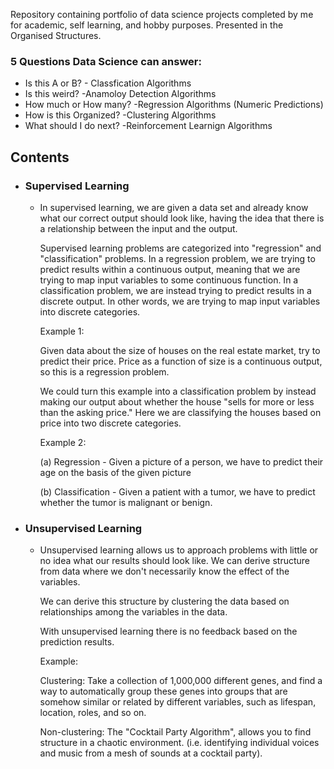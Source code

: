 Repository containing portfolio of data science projects completed by me for academic, self learning, and hobby purposes. Presented in the Organised Structures.

<h3>5 Questions Data Science can answer:</h3>
<ul>
  <li>
    Is this A or B?  - Classfication Algorithms </li>
<li>Is this weird? -Anamoloy Detection Algorithms </li>
<li>How much or How many? -Regression Algorithms (Numeric Predictions) </li>
<li> How is this Organized? -Clustering Algorithms </li>
<li> What should I do next? -Reinforcement Learnign Algorithms </li>
</ul>

<h2>Contents</h2>
<ul>
  <li>
    <h3>
      Supervised Learning
    </h3>
    <ul>
      <li>
        In supervised learning, we are given a data set and already know what our correct output should look like, having the idea that there is a relationship between the input and the output.

Supervised learning problems are categorized into "regression" and "classification" problems. In a regression problem, we are trying to predict results within a continuous output, meaning that we are trying to map input variables to some continuous function. In a classification problem, we are instead trying to predict results in a discrete output. In other words, we are trying to map input variables into discrete categories.

Example 1:

Given data about the size of houses on the real estate market, try to predict their price. Price as a function of size is a continuous output, so this is a regression problem.

We could turn this example into a classification problem by instead making our output about whether the house "sells for more or less than the asking price." Here we are classifying the houses based on price into two discrete categories.

Example 2:

(a) Regression - Given a picture of a person, we have to predict their age on the basis of the given picture

(b) Classification - Given a patient with a tumor, we have to predict whether the tumor is malignant or benign.
</li>
</ul>
  </li>
  <li>
  <h3>
    Unsupervised Learning
  </h3>
  <ul>
    <li>
Unsupervised learning allows us to approach problems with little or no idea what our results should look like. We can derive structure from data where we don't necessarily know the effect of the variables.

We can derive this structure by clustering the data based on relationships among the variables in the data.

With unsupervised learning there is no feedback based on the prediction results.

Example:

Clustering: Take a collection of 1,000,000 different genes, and find a way to automatically group these genes into groups that are somehow similar or related by different variables, such as lifespan, location, roles, and so on.

Non-clustering: The "Cocktail Party Algorithm", allows you to find structure in a chaotic environment. (i.e. identifying individual voices and music from a mesh of sounds at a cocktail party).
</li>
</ul>
</li>
</ul>
